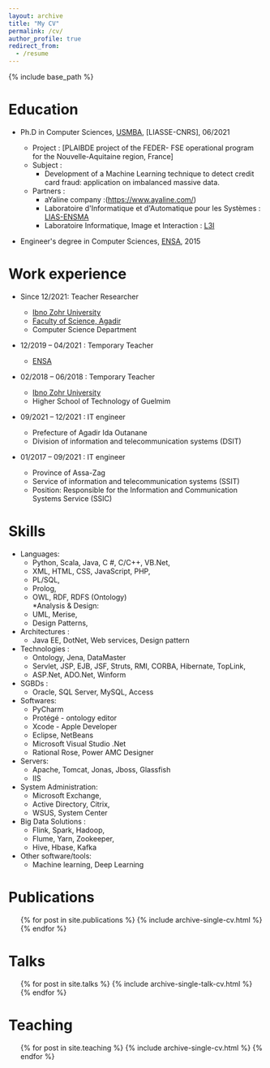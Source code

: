 ```yaml
---
layout: archive
title: "My CV"
permalink: /cv/
author_profile: true
redirect_from:
  - /resume
---
```


{% include base_path %}

Education
======
* Ph.D in Computer Sciences, [USMBA](http://www.usmba.ac.ma/), [LIASSE-CNRS], 06/2021
  * Project : [PLAIBDE project of the FEDER- FSE operational program for the Nouvelle-Aquitaine region, France]
  * Subject : 
    * Development of a Machine Learning technique to detect credit card fraud: application on imbalanced massive data.
  * Partners : 
    * aYaline company :(https://www.ayaline.com/)
    * Laboratoire d'Informatique et d'Automatique pour les Systèmes : [LIAS-ENSMA](https://www.lias-lab.fr/)
    * Laboratoire Informatique, Image et Interaction : [L3I](https://l3i.univ-larochelle.fr/)
    
* Engineer's degree in Computer Sciences, [ENSA](https://ensaf.ac.ma/), 2015

Work experience
======
* Since 12/2021: Teacher Researcher
  * [Ibno Zohr University](https://www.uiz.ac.ma/)
  * [Faculty of Science, Agadir](http://www.fsa.ac.ma/)
  * Computer Science Department
  
* 12/2019 – 04/2021 : Temporary Teacher
  * [ENSA](https://ensaf.ac.ma/)
  
* 02/2018 – 06/2018 : Temporary Teacher
  * [Ibno Zohr University](https://www.uiz.ac.ma/)
  * Higher School of Technology of Guelmim
  
* 09/2021 – 12/2021 : IT engineer
  * Prefecture of Agadir Ida Outanane
  * Division of information and telecommunication systems (DSIT)
  
* 01/2017 – 09/2021 : IT engineer
  * Province of Assa-Zag
  * Service of information and telecommunication systems (SSIT)
  * Position: Responsible for the Information and Communication Systems Service (SSIC) 
  
Skills
======
* Languages:
  * Python, Scala, Java, C #, C/C++, VB.Net,
  * XML, HTML, CSS, JavaScript, PHP, 
  * PL/SQL,
  * Prolog, 
  * OWL, RDF, RDFS (Ontology)   
*Analysis & Design:
  * UML, Merise,
  * Design Patterns,
* Architectures :
  * Java EE, DotNet, Web services, Design pattern
* Technologies :
  * Ontology, Jena, DataMaster
  * Servlet, JSP, EJB, JSF, Struts, RMI, CORBA, Hibernate, TopLink,
  * ASP.Net, ADO.Net, Winform
* SGBDs :
  * Oracle, SQL Server, MySQL, Access
* Softwares:
  * PyCharm
  * Protégé - ontology editor
  * Xcode - Apple Developer
  * Eclipse, NetBeans
  * Microsoft Visual Studio .Net 
  * Rational Rose, Power AMC Designer 
* Servers:
  * Apache, Tomcat, Jonas, Jboss, Glassfish
  * IIS
* System Administration:
  * Microsoft Exchange, 
  * Active Directory, Citrix, 
  * WSUS, System Center 
* Big Data Solutions :  
  * Flink, Spark, Hadoop, 
  * Flume, Yarn, Zookeeper, 
  * Hive, Hbase, Kafka
* Other software/tools: 
  * Machine learning, Deep Learning

Publications
======
  <ul>{% for post in site.publications %}
    {% include archive-single-cv.html %}
  {% endfor %}</ul>
  
Talks
======
  <ul>{% for post in site.talks %}
    {% include archive-single-talk-cv.html %}
  {% endfor %}</ul>
  
Teaching
======
  <ul>{% for post in site.teaching %}
    {% include archive-single-cv.html %}
  {% endfor %}</ul>
  
